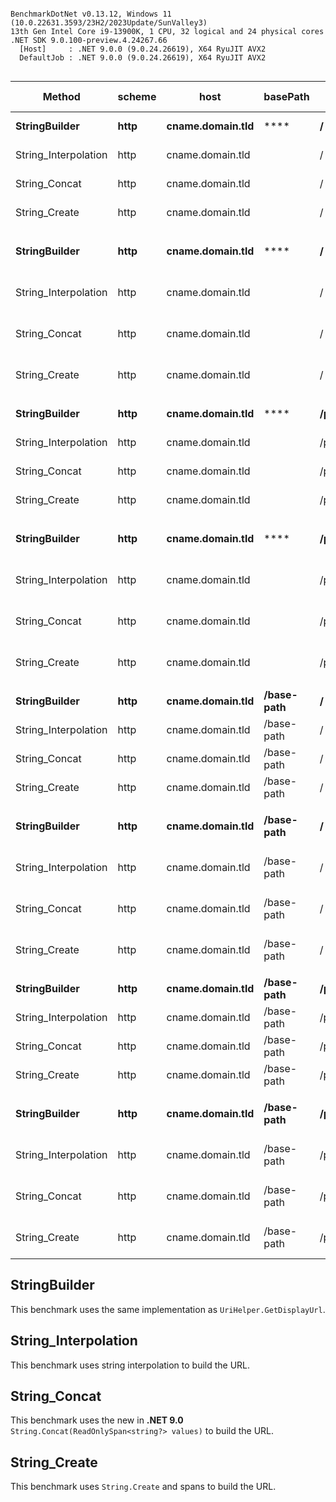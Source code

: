 ```

BenchmarkDotNet v0.13.12, Windows 11 (10.0.22631.3593/23H2/2023Update/SunValley3)
13th Gen Intel Core i9-13900K, 1 CPU, 32 logical and 24 physical cores
.NET SDK 9.0.100-preview.4.24267.66
  [Host]     : .NET 9.0.0 (9.0.24.26619), X64 RyuJIT AVX2
  DefaultJob : .NET 9.0.0 (9.0.24.26619), X64 RyuJIT AVX2


```
| Method               | scheme | host             | basePath   | path                | query                | Mean      | Ratio | Gen0   | Allocated | Alloc Ratio |
|--------------------- |------- |----------------- |----------- |-------------------- |--------------------- |----------:|------:|-------:|----------:|------------:|
| **StringBuilder**        | **http**   | **cname.domain.tld** | ****           | **/**                   | ****                     | **67.161 ns** |  **1.00** | **0.0288** |     **544 B** |        **1.00** |
| String_Interpolation | http   | cname.domain.tld |            | /                   |                      | 24.606 ns |  0.37 | 0.0038 |      72 B |        0.13 |
| String_Concat        | http   | cname.domain.tld |            | /                   |                      | 23.160 ns |  0.34 | 0.0038 |      72 B |        0.13 |
| String_Create        | http   | cname.domain.tld |            | /                   |                      |  9.903 ns |  0.15 | 0.0038 |      72 B |        0.13 |
|                      |        |                  |            |                     |                      |           |       |        |           |             |
| **StringBuilder**        | **http**   | **cname.domain.tld** | ****           | **/**                   | **?para(...)alue3 [42]** | **92.873 ns** |  **1.00** | **0.0446** |     **840 B** |        **1.00** |
| String_Interpolation | http   | cname.domain.tld |            | /                   | ?para(...)alue3 [42] | 26.817 ns |  0.29 | 0.0085 |     160 B |        0.19 |
| String_Concat        | http   | cname.domain.tld |            | /                   | ?para(...)alue3 [42] | 25.303 ns |  0.27 | 0.0085 |     160 B |        0.19 |
| String_Create        | http   | cname.domain.tld |            | /                   | ?para(...)alue3 [42] | 11.978 ns |  0.13 | 0.0085 |     160 B |        0.19 |
|                      |        |                  |            |                     |                      |           |       |        |           |             |
| **StringBuilder**        | **http**   | **cname.domain.tld** | ****           | **/path/one/two/three** | ****                     | **74.314 ns** |  **1.00** | **0.0314** |     **592 B** |        **1.00** |
| String_Interpolation | http   | cname.domain.tld |            | /path/one/two/three |                      | 23.582 ns |  0.32 | 0.0059 |     112 B |        0.19 |
| String_Concat        | http   | cname.domain.tld |            | /path/one/two/three |                      | 35.836 ns |  0.48 | 0.0059 |     112 B |        0.19 |
| String_Create        | http   | cname.domain.tld |            | /path/one/two/three |                      |  9.352 ns |  0.13 | 0.0059 |     112 B |        0.19 |
|                      |        |                  |            |                     |                      |           |       |        |           |             |
| **StringBuilder**        | **http**   | **cname.domain.tld** | ****           | **/path/one/two/three** | **?para(...)alue3 [42]** | **93.593 ns** |  **1.00** | **0.0467** |     **880 B** |        **1.00** |
| String_Interpolation | http   | cname.domain.tld |            | /path/one/two/three | ?para(...)alue3 [42] | 28.930 ns |  0.31 | 0.0102 |     192 B |        0.22 |
| String_Concat        | http   | cname.domain.tld |            | /path/one/two/three | ?para(...)alue3 [42] | 41.730 ns |  0.45 | 0.0102 |     192 B |        0.22 |
| String_Create        | http   | cname.domain.tld |            | /path/one/two/three | ?para(...)alue3 [42] | 13.065 ns |  0.14 | 0.0102 |     192 B |        0.22 |
|                      |        |                  |            |                     |                      |           |       |        |           |             |
| **StringBuilder**        | **http**   | **cname.domain.tld** | **/base-path** | **/**                   | ****                     | **71.984 ns** |  **1.00** | **0.0305** |     **576 B** |        **1.00** |
| String_Interpolation | http   | cname.domain.tld | /base-path | /                   |                      | 23.342 ns |  0.32 | 0.0051 |      96 B |        0.17 |
| String_Concat        | http   | cname.domain.tld | /base-path | /                   |                      | 20.272 ns |  0.28 | 0.0051 |      96 B |        0.17 |
| String_Create        | http   | cname.domain.tld | /base-path | /                   |                      | 10.282 ns |  0.14 | 0.0051 |      96 B |        0.17 |
|                      |        |                  |            |                     |                      |           |       |        |           |             |
| **StringBuilder**        | **http**   | **cname.domain.tld** | **/base-path** | **/**                   | **?para(...)alue3 [42]** | **93.702 ns** |  **1.00** | **0.0459** |     **864 B** |        **1.00** |
| String_Interpolation | http   | cname.domain.tld | /base-path | /                   | ?para(...)alue3 [42] | 28.924 ns |  0.31 | 0.0093 |     176 B |        0.20 |
| String_Concat        | http   | cname.domain.tld | /base-path | /                   | ?para(...)alue3 [42] | 25.931 ns |  0.28 | 0.0093 |     176 B |        0.20 |
| String_Create        | http   | cname.domain.tld | /base-path | /                   | ?para(...)alue3 [42] | 13.951 ns |  0.15 | 0.0093 |     176 B |        0.20 |
|                      |        |                  |            |                     |                      |           |       |        |           |             |
| **StringBuilder**        | **http**   | **cname.domain.tld** | **/base-path** | **/path/one/two/three** | ****                     | **75.755 ns** |  **1.00** | **0.0327** |     **616 B** |        **1.00** |
| String_Interpolation | http   | cname.domain.tld | /base-path | /path/one/two/three |                      | 24.781 ns |  0.33 | 0.0068 |     128 B |        0.21 |
| String_Concat        | http   | cname.domain.tld | /base-path | /path/one/two/three |                      | 36.724 ns |  0.48 | 0.0068 |     128 B |        0.21 |
| String_Create        | http   | cname.domain.tld | /base-path | /path/one/two/three |                      | 11.092 ns |  0.15 | 0.0068 |     128 B |        0.21 |
|                      |        |                  |            |                     |                      |           |       |        |           |             |
| **StringBuilder**        | **http**   | **cname.domain.tld** | **/base-path** | **/path/one/two/three** | **?para(...)alue3 [42]** | **89.961 ns** |  **1.00** | **0.0479** |     **904 B** |        **1.00** |
| String_Interpolation | http   | cname.domain.tld | /base-path | /path/one/two/three | ?para(...)alue3 [42] | 31.002 ns |  0.34 | 0.0114 |     216 B |        0.24 |
| String_Concat        | http   | cname.domain.tld | /base-path | /path/one/two/three | ?para(...)alue3 [42] | 41.576 ns |  0.46 | 0.0114 |     216 B |        0.24 |
| String_Create        | http   | cname.domain.tld | /base-path | /path/one/two/three | ?para(...)alue3 [42] | 14.374 ns |  0.16 | 0.0115 |     216 B |        0.24 |


## StringBuilder

This benchmark uses the same implementation as `UriHelper.GetDisplayUrl`.

## String_Interpolation

This benchmark uses string interpolation to build the URL.

## String_Concat

This benchmark uses the new in **.NET 9.0** `String.Concat(ReadOnlySpan<string?> values)` to build the URL.

## String_Create

This benchmark uses `String.Create` and spans to build the URL.

